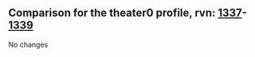 ## Comparison for the theater0 profile, rvn: [1337](https://github.com/PRO100KatYT/FortniteProfileRevisions/tree/main/profiles/theater0/1337%20theater0.json)-[1339](https://github.com/PRO100KatYT/FortniteProfileRevisions/tree/main/profiles/theater0/1339%20theater0.json)

No changes
